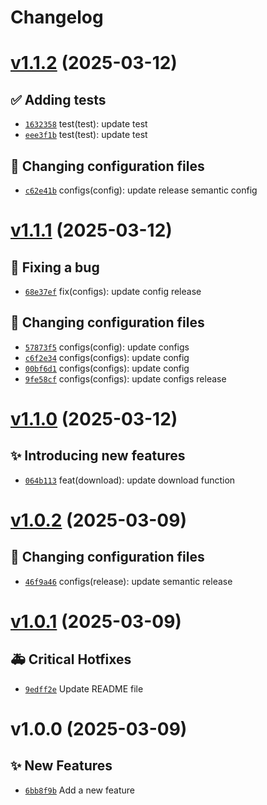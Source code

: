 # Changelog

# [v1.1.2](https://github.com/anIcedAntFA/file-utils/compare/v1.1.1...v1.1.2) (2025-03-12)

## ✅ Adding tests
- [`1632358`](https://github.com/anIcedAntFA/file-utils/commit/1632358)  test(test): update test 
- [`eee3f1b`](https://github.com/anIcedAntFA/file-utils/commit/eee3f1b)  test(test): update test 

## 🔧 Changing configuration files
- [`c62e41b`](https://github.com/anIcedAntFA/file-utils/commit/c62e41b)  configs(config): update release semantic config

# [v1.1.1](https://github.com/anIcedAntFA/file-utils/compare/v1.1.0...v1.1.1) (2025-03-12)

## 🐛 Fixing a bug
- [`68e37ef`](https://github.com/anIcedAntFA/file-utils/commit/68e37ef)  fix(configs): update config release 

## 🔧 Changing configuration files
- [`57873f5`](https://github.com/anIcedAntFA/file-utils/commit/57873f5)  configs(config): update configs 
- [`c6f2e34`](https://github.com/anIcedAntFA/file-utils/commit/c6f2e34)  configs(configs): update config 
- [`00bf6d1`](https://github.com/anIcedAntFA/file-utils/commit/00bf6d1)  configs(configs): update config 
- [`9fe58cf`](https://github.com/anIcedAntFA/file-utils/commit/9fe58cf)  configs(configs): update configs release

# [v1.1.0](https://github.com/anIcedAntFA/file-utils/compare/v1.0.2...v1.1.0) (2025-03-12)

## ✨ Introducing new features
- [`064b113`](https://github.com/anIcedAntFA/file-utils/commit/064b113)  feat(download): update download function

# [v1.0.2](https://github.com/anIcedAntFA/file-utils/compare/v1.0.1...v1.0.2) (2025-03-09)

## 🔧 Changing configuration files
- [`46f9a46`](https://github.com/anIcedAntFA/file-utils/commit/46f9a46)  configs(release): update semantic release

# [v1.0.1](https://github.com/anIcedAntFA/file-utils/compare/v1.0.0...v1.0.1) (2025-03-09)

## 🚑 Critical Hotfixes

- [`9edff2e`](https://github.com/anIcedAntFA/file-utils/commit/9edff2e) ️ Update README file

# v1.0.0 (2025-03-09)

## ✨ New Features

- [`6bb8f9b`](https://github.com/anIcedAntFA/file-utils/commit/6bb8f9b) Add a new feature

